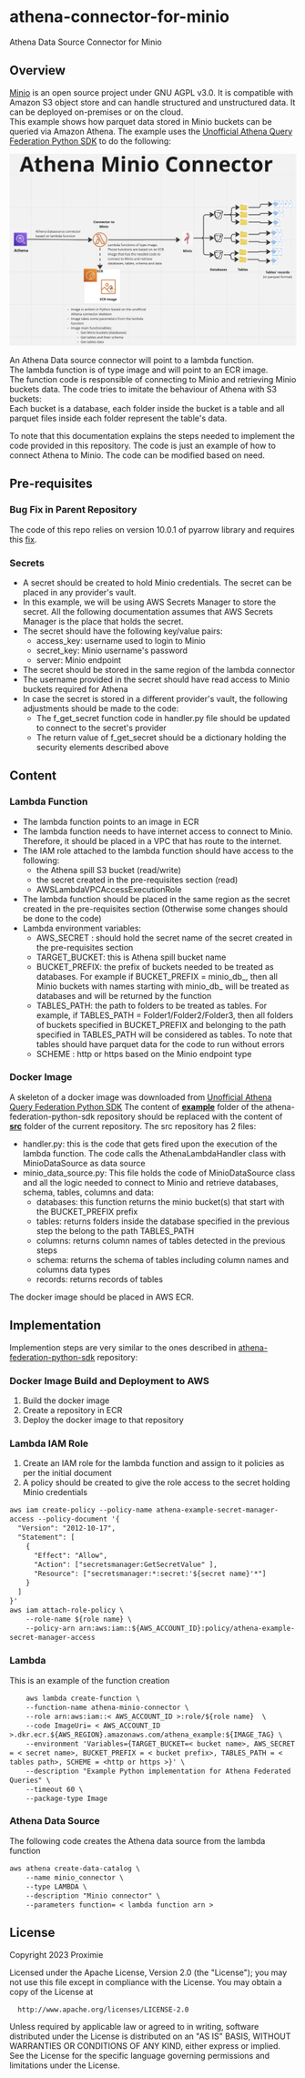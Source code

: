 # athena-connector-for-minio
Athena Data Source Connector for Minio

## Overview

[Minio](https://min.io) is an open source project under GNU AGPL v3.0. It is compatible with Amazon S3 object store and can handle structured and unstructured data. It can be deployed on-premises or on the cloud.  
This example shows how parquet data stored in Minio buckets can be queried via Amazon Athena. 
The example uses the [Unofficial Athena Query Federation Python SDK](https://github.com/dacort/athena-federation-python-sdk/) to do the following:
 
![](./Images/AthenaMinioConnectorSchema.png)

An Athena Data source connector will point to a lambda function.  
The lambda function is of type image and will point to an ECR image.  
The function code is responsible of connecting to Minio and retrieving Minio buckets data.
The code tries to imitate the behaviour of Athena with S3 buckets:   
Each bucket is a database, each folder inside the bucket is a table and all parquet files inside each folder represent the table's data.  

To note that this documentation explains the steps needed to implement the code provided in this repository. The code is just an example of how to connect Athena to Minio. The code can be modified based on need.

## Pre-requisites    
 
### Bug Fix in Parent Repository
The code of this repo relies on version 10.0.1 of pyarrow library and requires this [fix](https://github.com/dacort/athena-federation-python-sdk/pull/13/files#diff-fa602a8a75dc9dcc92261bac5f533c2a85e34fcceaff63b3a3a81d9acde2fc52).

### Secrets

- A secret should be created to hold Minio credentials. The secret can be placed in any provider's vault. 
- In this example, we will be using AWS Secrets Manager to store the secret. All the following documentation assumes that AWS Secrets Manager is the place that holds the secret.
- The secret should have the following key/value pairs:  
  - access_key: username used to login to Minio
  - secret_key: Minio username's password
  - server: Minio endpoint
- The secret should be stored in the same region of the lambda connector 
- The username provided in the secret should have read access to Minio buckets required for Athena
- In case the secret is stored in a different provider's vault, the following adjustments should be made to the code: 
  - The f_get_secret function code in handler.py file should be updated to connect to the secret's provider 
  - The return value of f_get_secret should be a dictionary holding the security elements described above

## Content

### Lambda Function

- The lambda function points to an image in ECR
- The lambda function needs to have internet access to connect to Minio. Therefore, it should be placed in a VPC that has route to the internet.
- The IAM role attached to the lambda function should have access to the following:
  - the Athena spill S3 bucket (read/write)
  - the secret created in the pre-requisites section (read)
  - AWSLambdaVPCAccessExecutionRole
- The lambda function should be placed in the same region as the secret created in the pre-requisites section (Otherwise some changes should be done to the code)
- Lambda environment variables:
  - AWS_SECRET : should hold the secret name of the secret created in the pre-requisites section
  - TARGET_BUCKET: this is Athena spill bucket name
  - BUCKET_PREFIX: the prefix of buckets needed to be treated as databases. For example if BUCKET_PREFIX = minio_db_, then all Minio buckets with names starting with minio_db_ will be treated as databases and will be returned by the function
  - TABLES_PATH: the path to folders to be treated as tables. For example, if TABLES_PATH = Folder1/Folder2/Folder3, then all folders of buckets specified in BUCKET_PREFIX and belonging to the path specified in TABLES_PATH will be considered as tables. To note that tables should have parquet data for the code to run without errors
  - SCHEME : http or https based on the Minio endpoint type

### Docker Image 

A skeleton of a docker image was downloaded from [Unofficial Athena Query Federation Python SDK](https://github.com/dacort/athena-federation-python-sdk/) 
The content of <u>**example**</u> folder of the athena-federation-python-sdk repository should be replaced with the content of <u>**src**</u> folder of the current repository.
The src repository has 2 files:
- handler.py: this is the code that gets fired upon the execution of the lambda function. The code calls the AthenaLambdaHandler class with MinioDataSource as data source
- minio_data_source.py: This file holds the code of MinioDataSource class and all the logic needed to connect to Minio and retrieve databases, schema, tables, columns and data:
    - databases: this function returns the minio bucket(s) that start with the BUCKET_PREFIX prefix
    - tables: returns folders inside the database specified in the previous step the belong to the path TABLES_PATH
    - columns: returns column names of tables detected in the previous steps
    - schema: returns the schema of tables including column names and columns data types
    - records: returns records of tables

The docker image should be placed in AWS ECR.

## Implementation
Implemention steps are very similar to the ones described in [athena-federation-python-sdk](https://github.com/dacort/athena-federation-python-sdk#creating-your-lambda-function) repository:  

### Docker Image Build and Deployment to AWS

1. Build the docker image
2. Create a repository in ECR
3. Deploy the docker image to that repository

### Lambda IAM Role
1. Create an IAM role for the lambda function and assign to it policies as per the initial document
2. A policy should be created to give the role access to the secret holding Minio credentials


```shell
aws iam create-policy --policy-name athena-example-secret-manager-access --policy-document '{
  "Version": "2012-10-17",
  "Statement": [
    {
      "Effect": "Allow",
      "Action": ["secretsmanager:GetSecretValue" ],
      "Resource": ["secretsmanager:*:secret:'${secret name}'*"] 
    } 
  ]
}'
aws iam attach-role-policy \
    --role-name ${role name} \
    --policy-arn arn:aws:iam::${AWS_ACCOUNT_ID}:policy/athena-example-secret-manager-access
```

### Lambda
This is an example of the function creation
```shell
    aws lambda create-function \
    --function-name athena-minio-connector \
    --role arn:aws:iam::< AWS_ACCOUNT_ID >:role/${role name}  \
    --code ImageUri= < AWS_ACCOUNT_ID >.dkr.ecr.${AWS_REGION}.amazonaws.com/athena_example:${IMAGE_TAG} \
    --environment 'Variables={TARGET_BUCKET=< bucket name>, AWS_SECRET = < secret name>, BUCKET_PREFIX = < bucket prefix>, TABLES_PATH = < tables path>, SCHEME = <http or https >}' \
    --description "Example Python implementation for Athena Federated Queries" \
    --timeout 60 \
    --package-type Image
```
### Athena Data Source 
The following code creates the Athena data source from the lambda function
```shell
aws athena create-data-catalog \
    --name minio_connector \
    --type LAMBDA \
    --description "Minio connector" \
    --parameters function= < lambda function arn >
``` 


## License
 
Copyright 2023 Proximie

Licensed under the Apache License, Version 2.0 (the "License");
  you may not use this file except in compliance with the License.
  You may obtain a copy of the License at

      http://www.apache.org/licenses/LICENSE-2.0

  Unless required by applicable law or agreed to in writing, software
  distributed under the License is distributed on an "AS IS" BASIS,
  WITHOUT WARRANTIES OR CONDITIONS OF ANY KIND, either express or implied.
  See the License for the specific language governing permissions and
  limitations under the License.